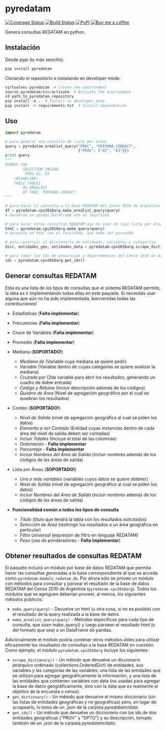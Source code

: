 pyredatam
===============================
[![Coverage Status](https://coveralls.io/repos/abenassi/pyredatam/badge.svg?branch=master&service=github)](https://coveralls.io/github/abenassi/pyredatam?branch=master)
[![Build Status](https://travis-ci.org/abenassi/pyredatam.svg?branch=master)](https://travis-ci.org/abenassi/pyredatam)
[![PyPI](https://badge.fury.io/py/pyredatam.svg)](http://badge.fury.io/py/pyredatam)
[![Buy me a coffee](https://img.shields.io/badge/donate-buy%20me%20a%20coffee-blue.svg)](http://ko-fi.com?i=934NLRIV80O8)


Genera consultas REDATAM en python.

## Instalación

Desde pypi (lo más sencillo):
```python
pip install pyredatam
```

Clonando el repositorio e instalando en developer mode:
```python
virtualenv pyredatam  # Create new environment
source pyredatam/bin/activate  # Activate the environment
cd path_to_pyredatam_repository
pip install -e .  # Install in developer mode
pip install -r requirements.txt  # Install dependencies
```

## Uso

```python
import pyredatam

# para generar una consulta de lista por áreas
query = pyredatam.arealist_query("FRAC", "PERSONA.CONDACT", 
                                 {"PROV": ["02", "03"]})
print query
"""
RUNDEF Job
        SELECTION INLINE,
         PROV 02, 03
    <BLANKLINE>
    TABLE TABLE1
        AS AREALIST
        OF FRAC, PERSONA.CONDACT
"""

# para hacer la consulta a la base REDATAM del Censo 2010 de Argentina
df = pyredatam.cpv2010arg.make_arealist_query(query)
# devuelve un pandas.DataFrame con el resultado

# para hacer otras consultas REDATAM que no sean de tipo lista por áreas
html = pyredatam.cpv2010arg.make_query(query)
# devuelve un html con el resultado, que debe ser parseado

# para construir el diccionario de entidades, variables y categorías
dicc, entidades_geo, entidades_data = pyredatam.cpv2010arg.scrape_dictionary()

# para tomar los ids de provincias y departamentos del Censo 2010 de Argentina
ids = pyredatam.cpv2010arg.get_ids()
```

## Generar consultas REDATAM

Esta es una lista de los tipos de consultas que el sistema REDATAM permite, la idea es ir implementando todas ellas en este paquete. Si necesitás usar alguna que aún no ha sido implementada, bienvenidas todas las contribuciones!

* Estadísticas (**Falta implementar**)
* Frecuencias (**Falta implementar**)
* Cruce de Variables (**Falta implementar**)
* Promedio (**Falta implementar**)

* Mediana (**SOPORTADO!**)
    - *Mediana de* (Variable cuya mediana se quiere pedir)
    - *Variable* (Variable dentro de cuyas categorías se quiere analizar la mediana)
    - *Cruzada por* (2da variable para abrir los resultados, generando un cuadro de doble entrada)
    - *Código y Rótulos* (Incluir descripción además de los códigos)
    - *Quiebre de Área* (Nivel de agregación geográfico por el cual se quiebran los resultados)

* Conteo (**SOPORTADO!**)
    - *Nivel de Salida* (nivel de agregación geográfico al cual se piden los datos)
    - *Elemento a ser Contado* (Entidad cuyas instancias dentro de cada área del nivel de salida deben ser contadas)
    - *Incluir Totales* (Incluye el total de las columnas)
    - *Ordenación* - **Falta implementar**
    - *Porcentaje* - **Falta implementar**
    - *Incluir Nombres del Área de Salida* (incluir nombres además de los códigos de las áreas de salida)

* Lista por Áreas (**SOPORTADO!**)
    - *Una o más variables* (variables cuyos datos se quiere obtener)
    - *Nivel de Salida* (nivel de agregación geográfico al cual se piden los datos)
    - *Incluir Nombres del Área de Salida* (incluir nombres además de los códigos de las áreas de salida)

* **Funcionalidad común a todos los tipos de consulta**
    - *Título* (título que tendrá la tabla con los resultados solicitados)
    - *Selección de Área* (restringir los resultados a un área geográfica en particular)
    - *Filtro Universal* (expresión de filtro en lenguaje REDATAM)
    - *Peso* (uso de ponderadores - **Falta implementar**)

## Obtener resultados de consultas REDATAM

El paquete incluirá un módulo por base de datos REDATAM que permita hacer las consultas generadas a la base correspondiente al que se acceda como `pyredatam.modulo_redatam_db`. Por ahora sólo se provee un módulo con métodos para consultar y parsear el resultado de la base de datos REDATAM del Censo 2010 de Argentina (`pyredatam.cpv2010arg`). Todos los módulos que se agreguen deberían proveer, al menos, los siguientes métodos públicos:

* `make_query(query)` - Devuelve un html (u otra cosa, si no es posible) con el resultado de la query realizada a la base de datos.
* `make_arealist_query(query)` - Métodos específicos para cada tipo de consulta, que usen make_query() y luego parseen el resultado html (o del formato que sea) a un DataFrame de pandas.

Adicionalmente el módulo podría contener otros métodos útiles para utilizar eficazmente los resultados de consultas a la base REDATAM en cuestión. Como ejemplo, el módulo `pyredatam.cpv2010arg` incluye los siguientes:

* `scrape_dictionary()` - Un método que devuelve un diccionario jerárquico ordenado (collections.OrderedDict) de entidades, sus variables y las categorías de las variables; una lista de las entidades que se utilizan para agregar geográficamente la información, y una lista de las entidades que contienen variables con data (no usadas para agregar la base de datos geográficamente, sino con la data que es realmente el objetivo de la encuesta o censo).
* `get_dictionary()` - Un método que devuelve el mismo diccionario (sin las listas de entidades geográficas y no geográficas) pero, en lugar de scrapearlo, lo toma de un *.json* de la carpeta *pyredatam/data*.
* `get_ids()` - Un método que devuelve un diccionario con los ids de dos entidades geográficas ("PROV" y "DPTO") y su descripción, tomado también de un *.json* de la carpeta *pyredatam/data*.



